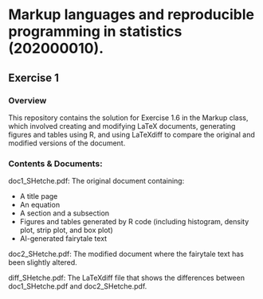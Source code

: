 # Markup languages and reproducible programming in statistics (202000010).


## Exercise 1 
### Overview
This repository contains the solution for Exercise 1.6 in the Markup class, which involved creating and modifying LaTeX documents, generating figures and tables using R, and using LaTeXdiff to compare the original and modified versions of the document.

### Contents & Documents:
doc1_SHetche.pdf: The original document containing:

- A title page
- An equation
- A section and a subsection
- Figures and tables generated by R code (including histogram, density plot, strip plot, and box plot)
- AI-generated fairytale text

doc2_SHetche.pdf: The modified document where the fairytale text has been slightly altered.

diff_SHetche.pdf: The LaTeXdiff file that shows the differences between doc1_SHetche.pdf and doc2_SHetche.pdf.

